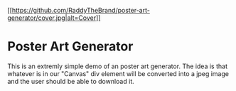 [[https://github.com/RaddyTheBrand/poster-art-generator/cover.jpg|alt=Cover]]

# Poster Art Generator
This is an extremly simple demo of an poster art generator. The idea is that whatever is in our "Canvas" div element will be converted into a jpeg image and the user should be able to download it.